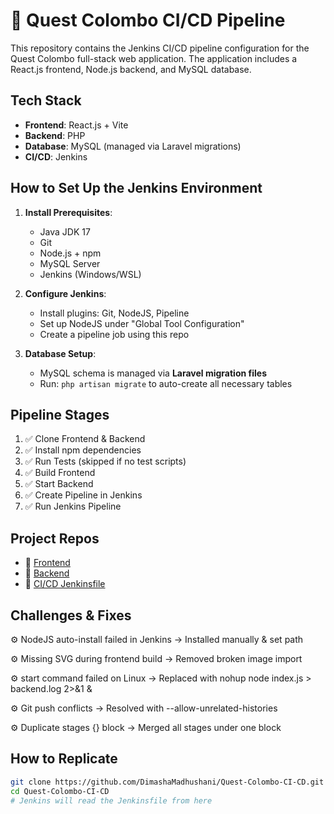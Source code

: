 # 🚀 Quest Colombo CI/CD Pipeline

This repository contains the Jenkins CI/CD pipeline configuration for the Quest Colombo full-stack web application. The application includes a React.js frontend, Node.js backend, and MySQL database.


##  Tech Stack

- **Frontend**: React.js + Vite
- **Backend**: PHP
- **Database**: MySQL (managed via Laravel migrations)
- **CI/CD**: Jenkins


##  How to Set Up the Jenkins Environment

1. **Install Prerequisites**:
   - Java JDK 17
   - Git
   - Node.js + npm
   - MySQL Server
   - Jenkins (Windows/WSL)

2. **Configure Jenkins**:
   - Install plugins: Git, NodeJS, Pipeline
   - Set up NodeJS under "Global Tool Configuration"
   - Create a pipeline job using this repo

3. **Database Setup**:
   - MySQL schema is managed via **Laravel migration files**
   - Run: `php artisan migrate` to auto-create all necessary tables


##  Pipeline Stages

1. ✅ Clone Frontend & Backend
2. ✅ Install npm dependencies
3. ✅ Run Tests (skipped if no test scripts)
4. ✅ Build Frontend
5. ✅ Start Backend
6. ✅ Create Pipeline in Jenkins
7. ✅ Run Jenkins Pipeline


##  Project Repos

- 🔗 [Frontend](https://github.com/DimashaMadhushani/Quest-Colombo-Frontend)
- 🔗 [Backend](https://github.com/DimashaMadhushani/Quest-Colombo-API)
- 🔗 [CI/CD Jenkinsfile](https://github.com/DimashaMadhushani/Quest-Colombo-CI-CD)
  

##  Challenges & Fixes

⚙️ NodeJS auto-install failed in Jenkins → Installed manually & set path

⚙️ Missing SVG during frontend build → Removed broken image import

⚙️ start command failed on Linux → Replaced with nohup node index.js > backend.log 2>&1 &

⚙️ Git push conflicts → Resolved with --allow-unrelated-histories

⚙️ Duplicate stages {} block → Merged all stages under one block


##  How to Replicate

```bash
git clone https://github.com/DimashaMadhushani/Quest-Colombo-CI-CD.git
cd Quest-Colombo-CI-CD
# Jenkins will read the Jenkinsfile from here
